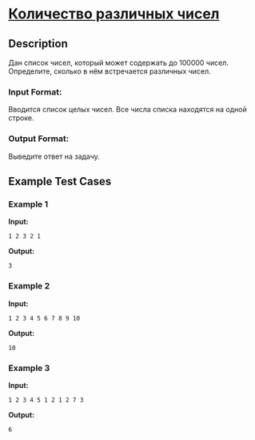 # [Количество различных чисел](link)

## Description

Дан список чисел, который может содержать до 100000 чисел.
Определите, сколько в нём встречается различных чисел.
### Input Format:

Вводится список целых чисел. Все числа списка находятся на одной строке.

### Output Format:

Выведите ответ на задачу.

## Example Test Cases

### Example 1

**Input:**
```
1 2 3 2 1

```

**Output:**
```
3

```

### Example 2

**Input:**
```
1 2 3 4 5 6 7 8 9 10

```

**Output:**
```
10

```

### Example 3

**Input:**
```
1 2 3 4 5 1 2 1 2 7 3

```

**Output:**
```
6

```

